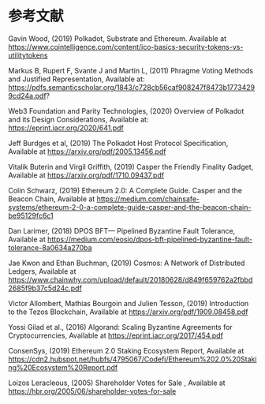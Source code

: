 # 参考文献

Gavin Wood, (2019) Polkadot, Substrate and Ethereum. Available at https://www.cointelligence.com/content/ico-basics-security-tokens-vs-utilitytokens

Markus B, Rupert F, Svante J and Martin L, (2011) Phragme Voting Methods and Justified Representation, Available at: 
https://pdfs.semanticscholar.org/1843/c728cb56caf908247f8473b17734299cd24a.pdf?

Web3 Foundation and Parity Technologies, (2020) Overview of Polkadot and its Design Considerations, Available at: https://eprint.iacr.org/2020/641.pdf

Jeff Burdges et al, (2019) The Polkadot Host Protocol Specification, Available at https://arxiv.org/pdf/2005.13456.pdf

Vitalik Buterin and Virgil Griffith, (2019) Casper the Friendly Finality Gadget, Available at https://arxiv.org/pdf/1710.09437.pdf

Colin Schwarz, (2019) Ethereum 2.0: A Complete Guide. Casper and the Beacon Chain, Available at 
https://medium.com/chainsafe-systems/ethereum-2-0-a-complete-guide-casper-and-the-beacon-chain-be95129fc6c1

Dan Larimer, (2018) DPOS BFT— Pipelined Byzantine Fault Tolerance,  Available at
https://medium.com/eosio/dpos-bft-pipelined-byzantine-fault-tolerance-8a0634a270ba

Jae Kwon and Ethan Buchman, (2019) Cosmos: A Network of Distributed Ledgers, Available at
https://www.chainwhy.com/upload/default/20180628/d849f659762a2fbbd2685f9b37c5d24c.pdf

Victor Allombert, Mathias Bourgoin and Julien Tesson, (2019) Introduction to the Tezos Blockchain, Available at
https://arxiv.org/pdf/1909.08458.pdf

Yossi Gilad et al., (2016) Algorand: Scaling Byzantine Agreements for Cryptocurrencies, Available at
https://eprint.iacr.org/2017/454.pdf

ConsenSys, (2019) Ethereum 2.0 Staking Ecosystem Report, Available at
https://cdn2.hubspot.net/hubfs/4795067/Codefi/Ethereum%202.0%20Staking%20Ecosystem%20Report.pdf	

Loizos Leracleous, (2005) Shareholder Votes for Sale , Available at
https://hbr.org/2005/06/shareholder-votes-for-sale

